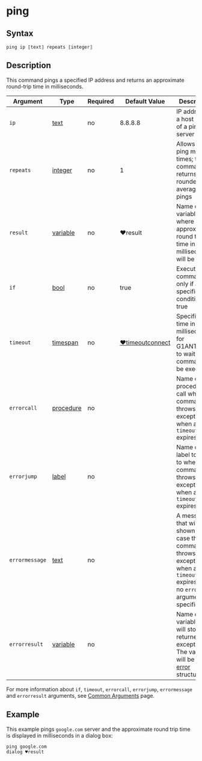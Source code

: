 # ping

## Syntax

```G1ANT
ping ip ⟦text⟧ repeats ⟦integer⟧
```

## Description

This command pings a specified IP address and returns an approximate round-trip time in milliseconds.

| Argument | Type | Required | Default Value | Description |
| -------- | ---- | -------- | ------------- | ----------- |
|`ip`| [text](https://manual.g1ant.com/link/G1ANT.Language/G1ANT.Language/Structures/TextStructure.md) | no  | 8.8.8.8 | IP address or a host name of a pinged server |
|`repeats`| [integer](https://manual.g1ant.com/link/G1ANT.Language/G1ANT.Language/Structures/IntegerStructure.md) | no | 1 | Allows to ping multiple times; the command returns a rounded average of all pings |
|`result`| [variable](https://manual.g1ant.com/link/G1ANT.Language/G1ANT.Language/Structures/VariableStructure.md) | no | ♥result  | Name of a variable where approximate round trip time in milliseconds will be stored |
| `if`           | [bool](https://manual.g1ant.com/link/G1ANT.Language/G1ANT.Language/Structures/BooleanStructure.md) | no       | true                                                        | Executes the command only if a specified condition is true   |
| `timeout`      | [timespan](https://manual.g1ant.com/link/G1ANT.Language/G1ANT.Language/Structures/TimeSpanStructure.md) | no       | [♥timeoutconnect](https://manual.g1ant.com/link/G1ANT.Addon.Net/G1ANT.Addon.Net/Variables/TimeoutConnectVariable.md) | Specifies time in milliseconds for G1ANT.Robot to wait for the command to be executed |
| `errorcall`    | [procedure](https://manual.g1ant.com/link/G1ANT.Language/G1ANT.Language/Structures/ProcedureStructure.md) | no       |                                                             | Name of a procedure to call when the command throws an exception or when a given `timeout` expires |
| `errorjump`    | [label](https://manual.g1ant.com/link/G1ANT.Language/G1ANT.Language/Structures/LabelStructure.md) | no       |                                                             | Name of the label to jump to when the command throws an exception or when a given `timeout` expires |
| `errormessage` | [text](https://manual.g1ant.com/link/G1ANT.Language/G1ANT.Language/Structures/TextStructure.md) | no       |                                                             | A message that will be shown in case the command throws an exception or when a given `timeout` expires, and no `errorjump` argument is specified |
| `errorresult`  | [variable](https://manual.g1ant.com/link/G1ANT.Language/G1ANT.Language/Structures/VariableStructure.md) | no       |                                                             | Name of a variable that will store the returned exception. The variable will be of [error](https://manual.g1ant.com/link/G1ANT.Language/G1ANT.Language/Structures/ErrorStructure.md) structure  |

For more information about `if`, `timeout`, `errorcall`, `errorjump`, `errormessage` and `errorresult` arguments, see [Common Arguments](https://manual.g1ant.com/link/G1ANT.Manual/appendices/common-arguments.md) page.

## Example

This example pings `google.com` server and the approximate round trip time is displayed in milliseconds in a dialog box:

```G1ANT
ping google.com
dialog ♥result
```
